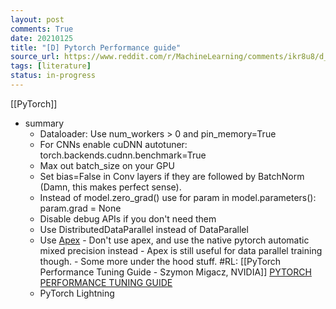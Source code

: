 ```yaml
---
layout: post
comments: True
date: 20210125
title: "[D] Pytorch Performance guide"
source_url: https://www.reddit.com/r/MachineLearning/comments/ikr8u8/d_pytorch_performance_guide/
tags: [literature]
status: in-progress
---
```


[[PyTorch]]

-   summary
    -   Dataloader: Use num_workers > 0 and pin_memory=True
    -   For CNNs enable cuDNN autotuner: torch.backends.cudnn.benchmark=True
    -   Max out batch_size on your GPU
    -   Set bias=False in Conv layers if they are followed by BatchNorm (Damn, this makes perfect sense).
    -   Instead of model.zero_grad() use for param in model.parameters(): param.grad = None
    -   Disable debug APIs if you don't need them
    -   Use DistributedDataParallel instead of DataParallel
    -   Use [Apex](https://nvidia.github.io/apex/amp.html) - Don't use apex, and use the native pytorch automatic mixed precision instead - Apex is still useful for data parallel training though. - Some more under the hood stuff. #RL: [[PyTorch Performance Tuning Guide - Szymon Migacz, NVIDIA]] [PYTORCH PERFORMANCE
        TUNING GUIDE](https://nvlabs.github.io/eccv2020-mixed-precision-tutorial/files/szymon_migacz-pytorch-performance-tuning-guide.pdf)
    -   PyTorch Lightning
